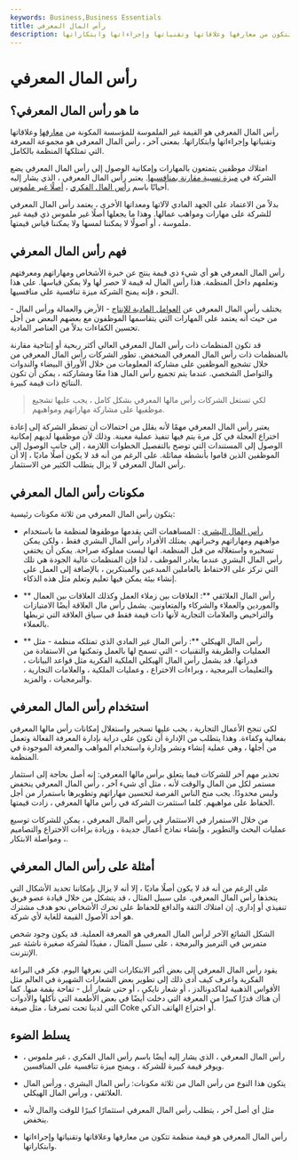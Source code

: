 ```yaml
---
keywords: Business,Business Essentials
title: رأس المال المعرفي
description: رأس المال المعرفي هو قيمة غير ملموسة لمنظمة تتكون من معارفها وعلاقاتها وتقنياتها وإجراءاتها وابتكاراتها.
---
```


# رأس المال المعرفي
## ما هو رأس المال المعرفي؟

رأس المال المعرفي هو القيمة غير الملموسة للمؤسسة المكونة من [معارفها](/knowledge-economy) وعلاقاتها وتقنياتها وإجراءاتها وابتكاراتها. بمعنى آخر ، رأس المال المعرفي هو مجموعة المعرفة التي تمتلكها المنظمة بالكامل.

امتلاك موظفين يتمتعون بالمهارات وإمكانية الوصول إلى رأس المال المعرفي يضع الشركة في [ميزة نسبية مقارنة بمنافسيها](/comparativeadvantage). يعتبر رأس المال المعرفي ، الذي يشار إليه أحيانًا باسم [رأس المال الفكري](/intellectual_capital) ، [أصلًا غير ملموس](/intangibleasset).

بدلاً من الاعتماد على الجهد المادي لآلاتها ومعداتها الأخرى ، يعتمد رأس المال المعرفي للشركة على مهارات ومواهب عمالها. وهذا ما يجعلها أصلًا غير ملموس ذي قيمة غير ملموسة ، أو أصولًا لا يمكننا لمسها ولا يمكننا قياس قيمتها.

## فهم رأس المال المعرفي

رأس المال المعرفي هو أي شيء ذي قيمة ينتج عن خبرة الأشخاص ومهاراتهم ومعرفتهم وتعلمهم داخل المنظمة. هذا رأس المال له قيمة لا حصر لها ولا يمكن قياسها. على هذا النحو ، فإنه يمنح الشركة ميزة تنافسية على منافسيها.

يختلف رأس المال المعرفي عن [العوامل المادية للإنتاج](/factors-production) - الأرض والعمالة ورأس المال - من حيث أنه يعتمد على المهارات التي يتقاسمها الموظفون مع بعضهم البعض من أجل تحسين الكفاءات بدلاً من العناصر المادية.

قد تكون المنظمات ذات رأس المال المعرفي العالي أكثر ربحية أو إنتاجية مقارنة بالمنظمات ذات رأس المال المعرفي المنخفض. تطور الشركات رأس المال المعرفي من خلال تشجيع الموظفين على مشاركة المعلومات من خلال الأوراق البيضاء والندوات والتواصل الشخصي. عندما يتم تجميع رأس المال هذا معًا ومشاركته ، يمكن أن تكون النتائج ذات قيمة كبيرة.

> لكي تستغل الشركات رأس مالها المعرفي بشكل كامل ، يجب عليها تشجيع موظفيها على مشاركة مهاراتهم ومواهبهم.

>

يعتبر رأس المال المعرفي مهمًا لأنه يقلل من احتمالات أن تضطر الشركة إلى إعادة اختراع العجلة في كل مرة يتم فيها تنفيذ عملية معينة. وذلك لأن موظفيها لديهم إمكانية الوصول إلى المستندات التي توضح بالتفصيل الخطوات اللازمة ، إلى جانب الوصول إلى الموظفين الذين قاموا بأنشطة مماثلة. على الرغم من أنه قد لا يكون أصلًا ماديًا ، إلا أن رأس المال المعرفي لا يزال يتطلب الكثير من الاستثمار.

## مكونات رأس المال المعرفي

يتكون رأس المال المعرفي من ثلاثة مكونات رئيسية:

- [رأس المال البشري](/humancapital) : المساهمات التي يقدمها موظفوها لمنظمة ما باستخدام مواهبهم ومهاراتهم وخبراتهم. يمتلك الأفراد رأس المال البشري فقط ، ولكن يمكن تسخيره واستغلاله من قبل المنظمة. انها ليست مملوكة صراحة. يمكن أن يختفي رأس المال البشري عندما يغادر الموظف ، لذا فإن المنظمات عالية الجودة هي تلك التي تركز على الاحتفاظ بالعاملين المبدعين والمبتكرين ، بالإضافة إلى العمل على إنشاء بيئة يمكن فيها تعليم وتعلم مثل هذه الذكاء.

- ** رأس المال العلائقي **: العلاقات بين زملاء العمل وكذلك العلاقات بين العمال والموردين والعملاء والشركاء والمتعاونين. يشمل رأس مال العلاقة أيضًا الامتيازات والتراخيص والعلامات التجارية لأنها ذات قيمة فقط في سياق العلاقة التي تربطها بالعملاء.

- ** رأس المال الهيكلي **: رأس المال غير المادي الذي تمتلكه منظمة - مثل العمليات والطريقة والتقنيات - التي تسمح لها بالعمل وتمكنها من الاستفادة من قدراتها. قد يشمل رأس المال الهيكلي الملكية الفكرية مثل قواعد البيانات ، والتعليمات البرمجية ، وبراءات الاختراع ، وعمليات الملكية ، والعلامات التجارية ، والبرمجيات ، والمزيد.

## استخدام رأس المال المعرفي

لكي تنجح الأعمال التجارية ، يجب عليها تسخير واستغلال إمكانات رأس مالها المعرفي بفعالية وكفاءة. وهذا يتطلب من الإدارة أن تكون على دراية بإدارة المعرفة الفعالة وتعمل من أجلها ، وهي عملية إنشاء ونشر وإدارة واستخدام المواهب والمعرفة الموجودة في المنظمة.

تحذير مهم آخر للشركات فيما يتعلق برأس مالها المعرفي: إنه أصل بحاجة إلى استثمار مستمر لكل من المال والوقت لأنه ، مثل أي شيء آخر ، رأس المال المعرفي ينخفض وليس محدودًا. يجب منح الناس الفرصة لتحسين مهاراتهم وتطويرها باستمرار من أجل الحفاظ على مواهبهم. كلما استثمرت الشركة في رأس مالها المعرفي ، زادت قيمتها.

من خلال الاستمرار في الاستثمار في رأس المال المعرفي ، يمكن للشركات توسيع عمليات البحث والتطوير ، وإنشاء نماذج أعمال جديدة ، وزيادة براءات الاختراع والتصاميم ، ومواصلة الابتكار.

## أمثلة على رأس المال المعرفي

على الرغم من أنه قد لا يكون أصلًا ماديًا ، إلا أنه لا يزال بإمكاننا تحديد الأشكال التي يتخذها رأس المال المعرفي. على سبيل المثال ، قد يتشكل من خلال قيادة عضو فريق تنفيذي أو إداري. إن امتلاك الثقة والدافع للحفاظ على تحرك الأشخاص نحو هدف مشترك هو أحد الأصول القيمة للغاية لأي شركة.

الشكل الشائع الآخر لرأس المال المعرفي هو المعرفة العملية. قد يكون وجود شخص متمرس في الترميز والبرمجة ، على سبيل المثال ، مفيدًا لشركة صغيرة ناشئة عبر الإنترنت.

يقود رأس المال المعرفي إلى بعض أكبر الابتكارات التي نعرفها اليوم. فكر في البراعة الفكرية واعرف كيف أدى ذلك إلى تطوير بعض الشعارات الشهيرة في العالم مثل الأقواس الذهبية لماكدونالدز ، أو شعار نايكي ، أو حتى شعار أبل - تفاحة بقمة منها. كما أن هناك قدرًا كبيرًا من المعرفة التي دخلت أيضًا في بعض الأطعمة التي نأكلها والأدوات التي لدينا تحت تصرفنا ، مثل صيغة Coke أو اختراع الهاتف الذكي.

## يسلط الضوء

- رأس المال المعرفي ، الذي يشار إليه أيضًا باسم رأس المال الفكري ، غير ملموس ، ويوفر قيمة كبيرة للشركة ، ويمنح ميزة تنافسية على المنافسين.

- يتكون هذا النوع من رأس المال من ثلاثة مكونات: رأس المال البشري ، ورأس المال العلائقي ، ورأس المال الهيكلي.

- مثل أي أصل آخر ، يتطلب رأس المال المعرفي استثمارًا كبيرًا للوقت والمال لأنه ينخفض.

- رأس المال المعرفي هو قيمة منظمة تتكون من معارفها وعلاقاتها وتقنياتها وإجراءاتها وابتكاراتها.

